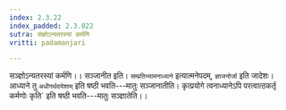 ```yaml
---
index: 2.3.22
index_padded: 2.3.022
sutra: संज्ञोऽन्यतरस्यां कर्मणि
vritti: padamanjari

---
```

सञ्ज्ञोऽन्यतरस्यां कर्मणि।। सञ्जानीत इति। `सम्प्रतिभ्यामनाध्याने` इत्यात्मनेपदम्, `ज्ञाजनोर्जा` इति जादेशः। आध्याने तु `अधीगर्थदयेशाम्` इति षष्ठी भवति---मातुः सञ्जानातीति। कृत्प्रयोगे त्वनाध्यानेऽपि परत्वात्ठकर्तृ कर्मणोः कृति` इति षष्ठी भवति---मातुः सञ्ज्ञातेति।।